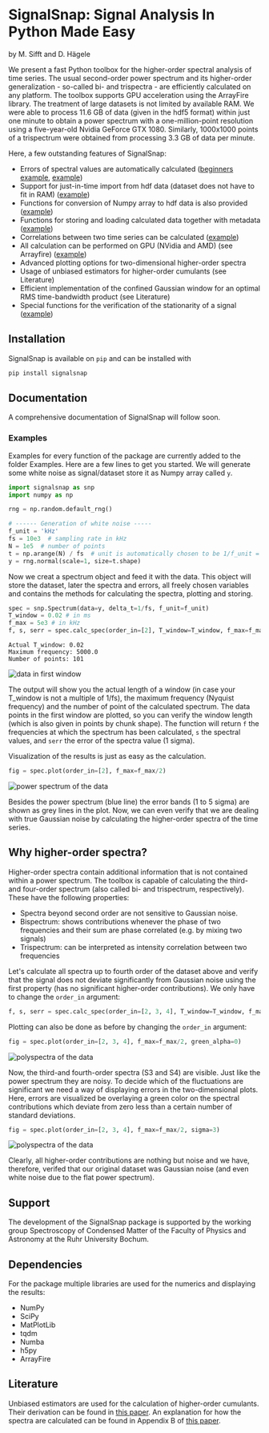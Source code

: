 # SignalSnap: Signal Analysis In Python Made Easy 
by M. Sifft and D. Hägele

We present a fast Python toolbox for the higher-order spectral analysis of time series. The usual second-order 
power spectrum and its higher-order generalization - so-called bi- and trispectra - are efficiently calculated 
on any platform. The toolbox supports GPU acceleration using the ArrayFire library. The treatment of large datasets 
is not limited by available RAM. We were able to process 11.6 GB of data (given in the hdf5 format) within just one 
minute to obtain a power spectrum with a one-million-point resolution using a five-year-old Nvidia GeForce GTX 1080. 
Similarly, 1000x1000 points of a trispectrum were obtained from processing 3.3 GB of data per minute.

Here, a few outstanding features of SignalSnap:
* Errors of spectral values are automatically calculated ([beginners example](Examples/Calculating%20Spectra%20from%20Numpy%20Array.ipynb), [example](Examples/Higher-Order%20Example:%20Mixing%20of%20Gaussian%20Noise.ipynb))
* Support for just-in-time import from hdf data (dataset does not have to fit in RAM) ([example](Examples/Calculating%20Polyspectra%20from%20Measurement.ipynb))
* Functions for conversion of Numpy array to hdf data is also provided ([example](Examples/Conversion%20of%20CSV%20to%20h5.ipynb))
* Functions for storing and loading calculated data together with metadata ([example](Examples/Storing%20and%20Loading%20Spectra.ipynb)) 
* Correlations between two time series can be calculated ([example](Examples/Correlations%20Between%20Two%20Time%20Series.ipynb))
* All calculation can be performed on GPU (NVidia and AMD) (see Arrayfire) ([example](Examples/Comparing%20CPU%20to%20GPU.ipynb))
* Advanced plotting options for two-dimensional higher-order spectra 
* Usage of unbiased estimators for higher-order cumulants (see Literature)
* Efficient implementation of the confined Gaussian window for an optimal RMS time-bandwidth product (see Literature)
* Special functions for the verification of the stationarity of a signal ([example](Examples/Testing%20the%20Stationarity%20of%20a%20Signal.ipynb))

## Installation
SignalSnap is available on `pip` and can be installed with 
```bash
pip install signalsnap
```

## Documentation
A comprehensive documentation of SignalSnap will follow soon. 

### Examples
Examples for every function of the package are currently added to the folder Examples. Here are a few lines 
to get you started. We will generate some white noise as signal/dataset store it as Numpy array called `y`.

```python
import signalsnap as snp
import numpy as np

rng = np.random.default_rng()

# ------ Generation of white noise -----
f_unit = 'kHz'
fs = 10e3  # sampling rate in kHz
N = 1e5  # number of points
t = np.arange(N) / fs  # unit is automatically chosen to be 1/f_unit = ms
y = rng.normal(scale=1, size=t.shape)
```

Now we creat a spectrum object and feed it with the data. This object will store the dataset, 
later the spectra and errors, all freely chosen variables and contains 
the methods for calculating the spectra, plotting and storing.

```python
spec = snp.Spectrum(data=y, delta_t=1/fs, f_unit=f_unit)
T_window = 0.02 # in ms
f_max = 5e3 # in kHz
f, s, serr = spec.calc_spec(order_in=[2], T_window=T_window, f_max=f_max, backend='cpu')
```

```
Actual T_window: 0.02
Maximum frequency: 5000.0
Number of points: 101
```
![data in first window](Examples/plots/example_window.png)

The output will show you the actual length of a window (in case your T_window is not a multiple of 1/fs), the maximum 
frequency (Nyquist frequency) and the number of point of the calculated spectrum. The data points in the first window 
are plotted, so you can verify the window length (which is also given in points by chunk shape). The function will 
return `f` the frequencies at which the spectrum has been calculated, `s` the spectral values, and `serr` the error 
of the spectra value (1 sigma).

Visualization of the results is just as easy as the calculation.

```python
fig = spec.plot(order_in=[2], f_max=f_max/2)
```
![power spectrum of the data](Examples/plots/example_s2.png)

Besides the power spectrum (blue line) the error bands (1 to 5 sigma) are shown as grey lines in the plot.
Now, we can even verify that we are dealing with true Gaussian noise by calculating the higher-order spectra of the time
series.

## Why higher-order spectra?
Higher-order spectra contain additional information that is not contained within a power spectrum. The toolbox is 
capable of calculating the third- and four-order spectrum (also called bi- and trispectrum, respectively). These have 
the following properties:
* Spectra beyond second order are not sensitive to Gaussian noise.
* Bispectrum: shows contributions whenever the phase of two frequencies and their sum are phase correlated (e.g. by 
mixing two signals)
* Trispectrum: can be interpreted as intensity correlation between two frequencies

Let's calculate all spectra up to fourth order of the dataset above and verify that the signal does not deviate 
significantly from Gaussian noise using the first property (has no significant higher-order contributions). We 
only have to change the `order_in` argument:

```python
f, s, serr = spec.calc_spec(order_in=[2, 3, 4], T_window=T_window, f_max=f_max, backend='cpu')
```

Plotting can also be done as before by changing the `order_in` argument:
```python
fig = spec.plot(order_in=[2, 3, 4], f_max=f_max/2, green_alpha=0)
```
![polyspectra of the data](Examples/plots/example_poly_no_errors.png)

Now, the third-and fourth-order spectra (S3 and S4) are visible. Just like the power spectrum they are noisy.
To decide which of the fluctuations are significant we need a way of displaying errors in the two-dimensional
plots. Here, errors are visualized be overlaying a green color on the spectral contributions which deviate from 
zero less than a certain number of standard deviations. 

```python
fig = spec.plot(order_in=[2, 3, 4], f_max=f_max/2, sigma=3)
```
![polyspectra of the data](Examples/plots/example_poly.png)

Clearly, all higher-order contributions are nothing but noise and we have, therefore, verifed that our 
original dataset was Gaussian noise (and even white noise due to the flat power spectrum).

## Support
The development of the SignalSnap package is supported by the working group Spectroscopy of Condensed Matter of the 
Faculty of Physics and Astronomy at the Ruhr University Bochum.

## Dependencies
For the package multiple libraries are used for the numerics and displaying the results:
* NumPy
* SciPy
* MatPlotLib
* tqdm
* Numba
* h5py
* ArrayFire

## Literature
Unbiased estimators are used for the calculation of higher-order cumulants. Their derivation can be found in
[this paper](https://arxiv.org/abs/2011.07992). An explanation for how the spectra are calculated can be found in
Appendix B of [this paper](https://doi.org/10.1103/PhysRevResearch.3.033123).